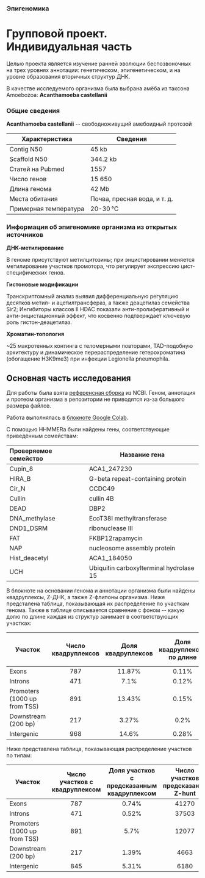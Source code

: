 ### Эпигеномика
# Групповой проект. Индивидуальная часть
Целью проекта является изучение ранней эволюции беспозвоночных на трех уровнях аннотации: 
генетическом, эпигенетическом, и на уровне образования вторичных структур ДНК.

В качестве исследуемого организма была выбрана амёба из таксона Amoebozoa: **Acanthamoeba castellanii**

### Общие сведения
**Acanthamoeba castellanii** -- cвободноживущий амебоидный протозой

|Характеристика |Сведения |
|---|---|
|Contig N50| 		45 kb|
|Scaffold N50|		344.2 kb|
|Статей на Pubmed| 1557|
|Число генов|  	15 650|
|Длина генома| 	42 Mb|
|Места обитания| Почва, пресная вода, и т. д.|
|Примерная температура| 20-30 °C|

### Информация об эпигеномике организма из открытых источников
**ДНК-метилирование**

В геноме присутствуют метилцитозины; при энцистировании меняется метилирование участков промотора, что регулирует экспрессию цист-специфических генов.

**Гистоновые модификации**

Транскриптомный анализ выявил дифференциальную регуляцию десятков метил- и ацетилтрансфераз, а также деацетилаз семейства Sir2; 
Ингибиторы классов II HDAC показали анти-пролиферативный и анти-энцистационный эффект, что косвенно подтверждает ключевую роль гистон-деацетилаз.

**Хроматин-топология**

~25 макротенных континга с теломерными повторами, TAD-подобную архитектуру и динамическое перераспределение гетерохроматина (обогащение H3K9me3) при инфекции Legionella pneumophila.

## Основная часть исследования
Для работы была взята [референсная сборка](https://www.ncbi.nlm.nih.gov/datasets/genome/GCF_000313135.1/) из NCBI. 
Геном, аннотация и протеом организма в репозитории не приводятся из-за большого размера файлов.

Работа выполнялась в [блокноте Google Colab](https://colab.research.google.com/drive/1hwmZG0eFcjLvMjCLIVsODaLCy5eTESzB?usp=sharing).

С помощью HHMMERa были найдены гены, соответствующие приведённым семействам:

|Проверяемое семейство|Название гена|
|:------|--|
|Cupin_8  | ACA1_247230  |
| HIRA_B | G-beta repeat-containing protein | 
| Cir_N  | CCDC49 |
| Cullin | cullin 4B |
| DEAD | DBP2 |
| DNA_methylase | EcoT38I methyltransferase |
| DND1_DSRM | ribonuclease III |
|FAT  | FKBP12rapamycin |
|NAP | nucleosome assembly protein|
| Hist_deacetyl | ACA1_184050|
|UCH  | Ubiquitin carboxylterminal hydrolase 15 |

В блокноте на основании генома и аннотации организма были найдены квадруплексы, Z-ДНК, а также Z-флипоны организма.
Ниже предсталена таблица, показывающая их распределение по участкам генома. Также в таблице описывается сравнение с фоном -- какую долю по длине каждая из структур занимает в соответствующих участках:

|Участок |Число квадруплексов|Доля квадруплексов|Доля квадруплексов по длине |Число предсказаний Z-hunt|Доля предсказаний Z-hunt| Доля Z-ДНК по длине|Число предсказаний ZDNAbert|Доля предсказаний ZDNAbert|Доля предсказаний ZDNAbert по длине |
|------|:--:|:--:|:--:|:--:|:--:|:--:|:--:|:--:|:--:|
|Exons                        | 787 | 11.87% |0.11% | 58356 | 58.01% | 9.48%	| 43510 | 45.47% | 3.72%|
|Introns                      | 471 | 7.1% | 0.12%| 45224 | 44.96% |17.78% |47715 | 49.87% |11.5% |
|Promoters (1000 up from TSS) | 891 | 13.43% | 0.15%| 25246 | 25.1% | 5.01%	|26310 | 27.5% |3.16% |
|Downstream (200 bp)          | 217 | 3.27% |0.2% | 4903 | 4.87% |4.61%	 |4654 | 4.86% | 2.65%|
|Intergenic                   | 968 | 14.6% |0.28% | 10668 | 10.61% |2.91% |9258 | 9.68% |1.52% |

Ниже представлена таблица, показывающая распределение участков по типам:

|Участок                      |Число участков с квадруплексом|Доля участков с предсказанным квадруплексом|Число участков предсказаний Z-hunt|Доля участков с предсказанным Z-hunt|Число участков предсказаний ZDNAbert|Доля участков с предсказанным ZDNAbert|
|------|:--:|:--:|:--:|:--:|:--:|:--:|
|Exons                        | 787 | 0.74% | 41270 | 39.02% | 43510 | 41.14% |
|Introns                      | 471 | 0.52% | 37503 | 41.19% | 47715 | 52.4% |
|Promoters (1000 up from TSS) | 891 | 5.7% | 12077 | 77.21% | 26310 | 168.21% |
|Downstream (200 bp)          | 217 | 1.39% | 4663 | 29.82% | 4654 | 29.76% | 
|Intergenic                   | 845 | 5.31% | 6180 | 38.86% | 10386 | 65.31% |
